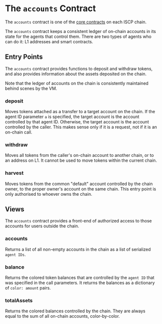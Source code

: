 # The `accounts` Contract

The `accounts` contract is one of the [core contracts](overview.md) on each ISCP
chain.

The `accounts` contract keeps a consistent ledger of on-chain accounts in its state for the agents that control them. There are two types of agents who can do it: L1 addresses and smart contracts.

## Entry Points

The `accounts` contract provides functions to deposit and withdraw tokens, and also provides information about the assets deposited on the chain.  

Note that the ledger of accounts on the chain is consistently maintained behind scenes by the VM.

### deposit

Moves tokens attached as a transfer to a target account on the chain. If the agent ID parameter `a` is specified, the target account is the account controlled by that agent ID. Otherwise, the target account is the account controlled by the caller. This makes sense only if it is a request, not if it is an on-chain call.

### withdraw

Moves all tokens from the caller's on-chain account to another chain, or to an address on L1. It cannot be used to move tokens within the current chain.

### harvest

Moves tokens from the common "default" account controlled by the chain owner, to the proper owner's account on the same chain. This entry point is only authorised to whoever owns the chain.

## Views

The `accounts` contract provides a front-end of authorized access to those accounts for users outside the chain.

### accounts

Returns a list of all non-empty accounts in the chain as a list of serialized `agent IDs`.

### balance

Returns the colored token balances that are controlled by the `agent ID` that was specified in the call parameters. It returns the balances as a dictionary of `color: amount` pairs.

### totalAssets

Returns the colored balances controlled by the chain. They are always equal to the sum of all on-chain accounts, color-by-color.
